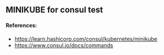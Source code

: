 ## MINIKUBE for consul test

#### References:

- https://learn.hashicorp.com/consul/kubernetes/minikube
- https://www.consul.io/docs/commands
